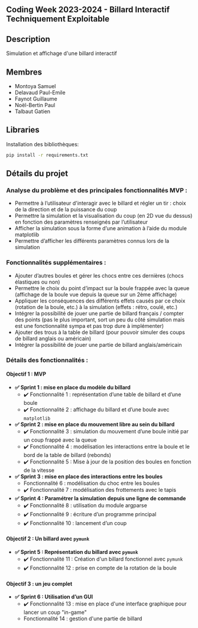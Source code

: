 ## Coding Week 2023-2024 - Billard Interactif Techniquement Exploitable

## Description
Simulation et affichage d'une billard interactif

## Membres
- Montoya Samuel
- Delavaud Paul-Emile
- Faynot Guillaume
- Noël-Bertin Paul
- Talbaut Gatien

## Libraries

Installation des bibliothèques:
```bash
pip install -r requirements.txt
```

## Détails du projet
### Analyse du problème et des principales fonctionnalités MVP :
- Permettre à l’utilisateur d'interagir avec le billard et régler un tir : choix de la direction et de la puissance du coup
- Permettre la simulation et la visualisation du coup (en 2D vue du dessus) en fonction des paramètres renseignés par l’utilisateur
- Afficher la simulation sous la forme d’une animation à l’aide du module matplotlib
- Permettre d’afficher les différents paramètres connus lors de la simulation

### Fonctionnalités supplémentaires :
- Ajouter d’autres boules et gérer les chocs entre ces dernières (chocs élastiques ou non)
- Permettre le choix du point d’impact sur la boule frappée avec la queue (affichage de la boule vue depuis la queue sur un 2ème affichage)
- Appliquer les conséquences des différents effets causés par ce choix (rotation de la boule, etc.) à la simulation (effets : rétro, coulé, etc.)
- Intégrer la possibilité de jouer une partie de billard français / compter des points (pas le plus important, sort un peu du côté simulation mais est une fonctionnalité sympa et pas trop dure à implémenter)
- Ajouter des trous à la table de billard (pour pouvoir simuler des coups de billard anglais ou américain)
- Intégrer la possibilité de jouer une partie de billard anglais/américain

### Détails des fonctionnalités : 
#### Objectif 1 : MVP
- **:white_check_mark: Sprint 1 : mise en place du modèle du billard**
    - :heavy_check_mark: Fonctionnalité 1 : représentation d’une table de billard et d’une boule
    - :heavy_check_mark: Fonctionnalité 2 : affichage du billard et d’une boule avec `matplotlib`
- **:white_check_mark: Sprint 2 : mise en place du mouvement libre au sein du billard**
    - :heavy_check_mark: Fonctionnalité 3 : simulation du mouvement d’une boule initié par un coup frappé avec la queue
    - :heavy_check_mark: Fonctionnalité 4 : modélisation les interactions entre la boule et le bord de la table de billard (rebonds)
    - :heavy_check_mark: Fonctionnalité 5 : Mise à jour de la position des boules en fonction de la vitesse
- **:white_check_mark: Sprint 3 : mise en place des interactions entre les boules**
    - Fonctionnalité 6 : modélisation du choc entre les boules
    - :heavy_check_mark: Fonctionnalité 7 : modélisation des frottements avec le tapis
- **:white_check_mark: Sprint 4 : Paramétrer la simulation depuis une ligne de commande**
    - :heavy_check_mark: Fonctionnalité 8 : utilisation du module argparse
    - :heavy_check_mark: Fonctionnalité 9 : écriture d’un programme principal
    - :heavy_check_mark: Fonctionnalité 10 : lancement d’un coup
#### Objectif 2 : Un billard avec `pymunk`
- **:white_check_mark: Sprint 5 : Représentation du billard avec `pymunk`**
    - :heavy_check_mark: Fonctionnalité 11 : Création d'un billard fonctionnel avec `pymunk`
    - :heavy_check_mark: Fonctionnalité 12 : prise en compte de la rotation de la boule    
#### Objectif 3 : un jeu complet
- **:white_check_mark: Sprint 6 : Utilisation d’un GUI**
    - :heavy_check_mark: Fonctionnalité 13 : mise en place d'une interface graphique pour lancer un coup "in-game"
    - Fonctionnalité 14 : gestion d'une partie de billard